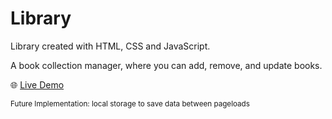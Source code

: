 # Library

Library created with HTML, CSS and JavaScript.

A book collection manager, where you can add, remove, and update books.

:globe_with_meridians:	 [Live Demo](https://konskabe.github.io/Library)

<sub>Future Implementation: local storage to save data between pageloads</sub>
